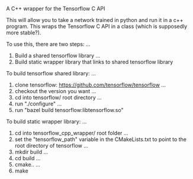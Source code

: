 A C++ wrapper for the Tensorflow C API

This will allow you to take a network trained in python and run it in a c++ program. This wraps the Tensorflow C API in a class (which is supposedly more stable?).

To use this, there are two steps: ...
1) Build a shared tensorflow library ...
2) Build static wrapper library that links to shared tensorflow library

To build tensorflow shared library: ...
1) clone tensorflow: https://github.com/tensorflow/tensorflow ...
2) checkout the version you want ...
3) cd into tensorflow/ root directory ...
4) run "./configure" ...
5) run "bazel build tensorflow:libtensorflow.so"

To build static wrapper library: ...
1) cd into tensorflow_cpp_wrapper/ root folder ...
2) set the "tensorflow_path" variable in the CMakeLists.txt to point to the root directory of tensorflow ...
2) mkdir build ...
3) cd build ...
4) cmake.. ...
5) make

